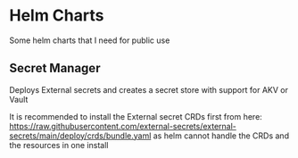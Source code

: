 # Helm Charts

Some helm charts that I need for public use

## Secret Manager

Deploys External secrets and creates a secret store with support for AKV or Vault

It is recommended to install the External secret CRDs first from here: https://raw.githubusercontent.com/external-secrets/external-secrets/main/deploy/crds/bundle.yaml as helm cannot handle the CRDs and the resources in one install